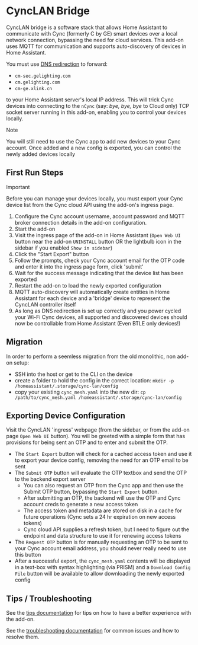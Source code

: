 # CyncLAN Bridge
CyncLAN bridge is a software stack that allows Home Assistant to communicate with Cync (formerly C by GE) 
smart devices over a local network connection, bypassing the need for cloud services.
This add-on uses MQTT for communication and supports auto-discovery of devices in Home Assistant.

You must use [DNS redirection](https://github.com/baudneo/hass-addons/tree/dev/docs/cync-lan/DNS.md) to forward: 
- `cm-sec.gelighting.com`
- `cm.gelighting.com`
- `cm-ge.xlink.cn`

to your Home Assistant server's local IP address. This will trick Cync devices into connecting to the `nCync` 
(say: _bye, bye, bye_ to Cloud only) TCP socket server running in this add-on, enabling you to control your devices locally.

>[!NOTE]
> You will still need to use the Cync app to add new devices to your Cync account. 
> Once added and a new config is exported, you can control the newly added devices locally


## First Run Steps
>[!IMPORTANT]
> Before you can manage your devices locally, you must export your Cync device list from the Cync cloud API
> using the add-on's ingress page.

1. Configure the Cync account username, account password and MQTT broker connection details in the add-on configuration.
2. Start the add-on
3. Visit the ingress page of the add-on in Home Assistant (`Open Web UI` button near the add-on `UNINSTALL` button OR the lightbulb icon in the sidebar if you enabled `Show in sidebar`)
4. Click the "Start Export" button
5. Follow the prompts, check your Cync account email for the OTP code and enter it into the ingress page form, click 'submit'
6. Wait for the success message indicating that the device list has been exported
7. Restart the add-on to load the newly exported configuration
8. MQTT auto-discovery will automatically create entities in Home Assistant for each device and a 'bridge' device to represent the CyncLAN controller itself
9. As long as DNS redirection is set up correctly and you power cycled your Wi-Fi Cync devices, all supported and discovered devices should now be controllable from Home Assistant (Even BTLE only devices!)

## Migration
In order to perform a seemless migration from the old monolithic, non add-on setup:
- SSH into the host or get to the CLI on the device
- create a folder to hold the config in the correct location: `mkdir -p /homeassistant/.storage/cync-lan/config`
- copy your existing `cync_mesh.yaml` into the new dir: `cp /path/to/cync_mesh.yaml /homeassistant/.storage/cync-lan/config`

## Exporting Device Configuration
Visit the CyncLAN 'ingress' webpage (from the sidebar, or from the add-on page `Open Web UI` button). You will be greeted with a simple form that has provisions for being sent an OTP and to enter and submit the OTP.

- The `Start Export` button will check for a cached access token and use it to export your device config, removing the need for an OTP email to be sent
- The `Submit OTP` button will evaluate the OTP textbox and send the OTP to the backend export server
    - You can also request an OTP from the Cync app and then use the Submit OTP button, bypassing the `Start Export` button.
    - After submitting an OTP, the backend will use the OTP and Cync account creds to generate a new access token
    - The access token and metadata are stored on disk in a cache for future operations (Cync sets a 24 hr expiration on new access tokens)
    - Cync cloud API supplies a refresh token, but I need to figure out the endpoint and data structure to use it for renewing access tokens 
- The `Request OTP` button is for manually requesting an OTP to be sent to your Cync account email address, you should never really need to use this button
- After a successful export, the `cync_mesh.yaml` contents will be displayed in a text-box with syntax highlighting (via PRISM) and a `Download Config File` button will be available to allow downloading the newly exported config


## Tips / Troubleshooting
See the [tips documentation](https://github.com/baudneo/hass-addons/tree/dev/docs/cync-lan/tips.md) for tips on how to have a better experience with the add-on.

See the [troubleshooting documentation](https://github.com/baudneo/hass-addons/tree/dev/docs/cync-lan/troubleshooting.md) for common issues and how to resolve them.